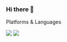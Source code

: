 ### Hi there 👋

Platforms & Languages

<img src="https://img.shields.io/badge/UnrealEngine-0E1128?style=flat-square&logo=UnrealEngine&logoColor=white"/>
<img src="https://img.shields.io/badge/C++-00599C?style=flat-square&logo=C++&logoColor=111"/>
<!--
**masin556/masin556** is a ✨ _special_ ✨ repository because its `README.md` (this file) appears on your GitHub profile.

Here are some ideas to get you started:
- 🔭 I’m currently working on ...
- 🌱 I’m currently learning ...
- 👯 I’m looking to collaborate on ...
- 🤔 I’m looking for help with ...
- 💬 Ask me about ...
- 📫 How to reach me: ...
- 😄 Pronouns: ...
- ⚡ Fun fact: ...
-->
